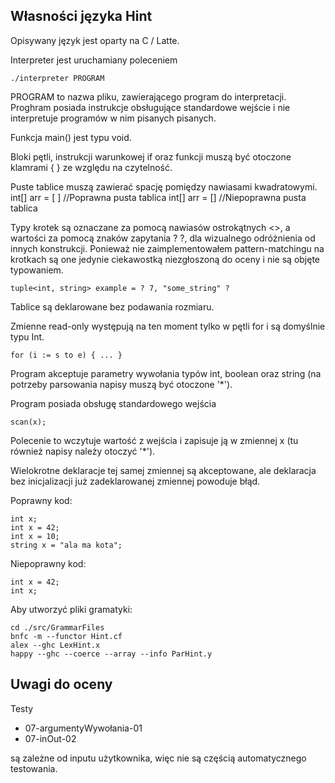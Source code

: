 Własności języka Hint
---------------------
Opisywany język jest oparty na C / Latte.

Interpreter jest uruchamiany poleceniem

    ./interpreter PROGRAM

PROGRAM to nazwa pliku, zawierającego program do interpretacji. Proghram posiada instrukcje obsługujące standardowe wejście i nie interpretuje programów w nim pisanych pisanych.

Funkcja main() jest typu void.

Bloki pętli, instrukcji warunkowej if oraz funkcji muszą być otoczone klamrami { } ze względu na czytelność.

Puste tablice muszą zawierać spację pomiędzy nawiasami kwadratowymi.
    int[] arr = [ ]     //Poprawna pusta tablica
    int[] arr = []      //Niepoprawna pusta tablica

Typy krotek są oznaczane za pomocą nawiasów ostrokątnych <>, a wartości za pomocą znaków zapytania ? ?, dla wizualnego odróżnienia od innych konstrukcji. Ponieważ nie zaimplementowałem pattern-matchingu na krotkach są one jedynie ciekawostką niezgłoszoną do oceny i nie są objęte typowaniem.

    tuple<int, string> example = ? 7, "some_string" ?

Tablice są deklarowane bez podawania rozmiaru.

Zmienne read-only występują na ten moment tylko w pętli for i są domyślnie typu Int.

    for (i := s to e) { ... }

Program akceptuje parametry wywołania typów int, boolean oraz string (na potrzeby parsowania napisy muszą być otoczone '*').

Program posiada obsługę standardowego wejścia

    scan(x);

Polecenie to wczytuje wartość z wejścia i zapisuje ją w zmiennej x (tu również napisy należy otoczyć '*').

Wielokrotne deklaracje tej samej zmiennej są akceptowane, ale deklaracja bez inicjalizacji już zadeklarowanej zmiennej powoduje błąd.

Poprawny kod:

    int x;
    int x = 42;
    int x = 10;
    string x = "ala ma kota";

Niepoprawny kod:

    int x = 42;
    int x;

Aby utworzyć pliki gramatyki:

    cd ./src/GrammarFiles
    bnfc -m --functor Hint.cf
    alex --ghc LexHint.x
    happy --ghc --coerce --array --info ParHint.y

Uwagi do oceny
--------------

Testy
 * 07-argumentyWywołania-01
 * 07-inOut-02
 
są zależne od inputu użytkownika, więc nie są częścią automatycznego testowania.
